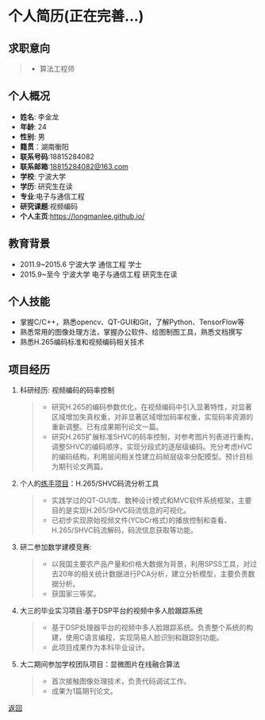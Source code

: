 # **个人简历(正在完善...)**
## 求职意向
> * 算法工程师

## 个人概况
 * **姓名**: 李金龙
 * **年龄**: 24
 * **性别**: 男
 * **籍贯**：湖南衡阳
 * **联系号码**:18815284082 
 * **联系邮箱**:<18815284082@163.com>
 * **学校**: 宁波大学 
 * **学历**: 研究生在读
 * **专业**:电子与通信工程 
 * **研究课题**:视频编码
 * **个人主页**:<https://longmanlee.github.io/>
## 教育背景
 * 2011.9~2015.6 宁波大学 通信工程 学士
 * 2015.9~至今 宁波大学 电子与通信工程 研究生在读
## 个人技能 
 * 掌握C/C++，熟悉opencv、QT-GUI和Git，了解Python、TensorFlow等
 * 熟悉常用的图像处理方法，掌握办公软件、绘图制图工具，熟悉文档撰写
 * 熟悉H.265编码标准和视频编码相关技术
## 项目经历
1. 科研经历: 视频编码的码率控制
	> - 研究H.265的编码参数优化，在视频编码中引入显著特性，对显著区域增加失真权重，对非显著区域增加码率权重，实现码率资源的重新调整。已有成果期刊论文一篇。
	> - 研究H.265扩展标准SHVC的码率控制，对参考图片列表进行重构，调整SHVC的编码顺序，实现分段式的逐层级编码。充分考虑HVC的编码结构，利用层间相关性建立码帧层级率分配模型。预计目标为期刊论文两篇。
2. 个人的[练手项目](https://github.com/LongmanLee/lmApp)：H.265/SHVC码流分析工具
	> - 实践学过的QT-GUI库、数种设计模式和MVC软件系统框架，主要目的是实现H.265/SHVC码流信息的可视化。
	> - 已初步实现原始视频文件(YCbCr格式)的播放控制和查看、H.265/SHVC码流解码，码流信息获取等功能。
3.  研二参加数学建模竞赛:
	> - 以我国主要农产品产量和价格大数据为背景，利用SPSS工具，对过去20年的相关统计数据进行PCA分析，建立分析模型，主要负责数据分析。
	> - 获国家三等奖。
4.  大三的毕业实习项目:基于DSP平台的视频中多人脸跟踪系统
	> -  基于DSP处理器平台的视频中多人脸跟踪系统。负责整个系统的构建，使用C语言编程，实现简易人脸识别和跟踪别功能。
	> - 此项目成果作为本科毕业设计。 
5.  大二期间参加学校团队项目：显微图片在线融合算法
	> - 首次接触图像处理技术，负责代码调试工作。
	> - 成果为1篇期刊论文。

[返回](./../../)